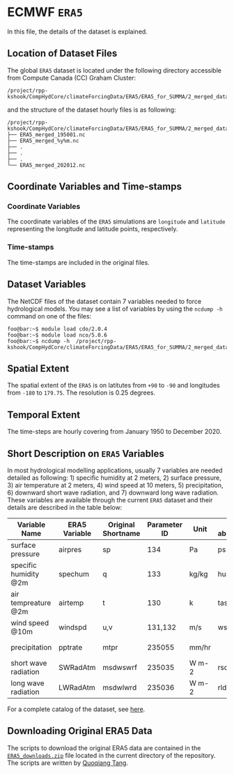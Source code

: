 # ECMWF `ERA5`
In this file, the details of the dataset is explained.

## Location of Dataset Files
The global `ERA5` dataset is located under the following directory accessible from Compute Canada (CC) Graham Cluster:
```
/project/rpp-kshook/CompHydCore/climateForcingData/ERA5/ERA5_for_SUMMA/2_merged_data
```
and the structure of the dataset hourly files is as following:
```console
/project/rpp-kshook/CompHydCore/climateForcingData/ERA5/ERA5_for_SUMMA/2_merged_data
├── ERA5_merged_195001.nc
├── ERA5_merged_%y%m.nc
├── .
├── .
├── .
└── ERA5_merged_202012.nc
```

## Coordinate Variables and Time-stamps

### Coordinate Variables
The coordinate variables of the `ERA5` simulations are `longitude` and `latitude` representing the longitude and latitude points, respectively.
### Time-stamps
The time-stamps are included in the original files.

## Dataset Variables
The NetCDF files of the dataset contain 7 variables needed to force hydrological models. You may see a list of variables by using the `ncdump -h`  command on one of the files:
```console
foo@bar:~$ module load cdo/2.0.4
foo@bar:~$ module load nco/5.0.6
foo@bar:~$ ncdump -h  /project/rpp-kshook/CompHydCore/climateForcingData/ERA5/ERA5_for_SUMMA/2_merged_data/ERA5_merged_195001.nc
```

## Spatial Extent
The spatial extent of the `ERA5` is on latitutes from `+90` to `-90` and longitudes from `-180` to `179.75`. The resolution is 0.25 degrees. 

## Temporal Extent
The time-steps are hourly covering from January 1950 to December 2020.

## Short Description on `ERA5` Variables
In most hydrological modelling applications, usually 7 variables are needed detailed as following:  1) specific humidity at 2 meters, 2) surface pressure, 3) air temperature at 2 meters, 4) wind speed at 10 meters, 5) precipitation, 6) downward short wave radiation, and 7) downward long wave radiation. These variables are available through the current `ERA5` dataset and their details are described in the table below:

|Variable Name        |ERA5 Variable      |Original Shortname|Parameter ID|Unit |IPCC abbreviation|Comments            |
|---------------------|-------------------|------------------|------------|-----|-----------------|--------------------|
|surface pressure     |airpres            |sp                |134         |Pa   |ps               |                    |
|specific humidity @2m|spechum            |q                 |133         |kg/kg|huss             |                    |
|air tempreature @2m  |airtemp            |t                 |130         |k    |tas              |                    |
|wind speed @10m      |windspd            |u,v               |131,132     |m/s  |wspd             |WIND=SQRT(u<sup>2</sup>+v<sup>2</sup>)|
|precipitation        |pptrate            |mtpr              |235055      |mm/hr|                 |mean total precipitation rate|
|short wave radiation |SWRadAtm           |msdwswrf          |235035      |W m-2|rsds             |                    |
|long wave radiation  |LWRadAtm           |msdwlwrd          |235036      |W m-2|rlds             |                    |

For a complete catalog of the dataset, see [here](https://confluence.ecmwf.int/display/CKB/ERA5%3A+data+documentation).

## Downloading Original ERA5 Data
The scripts to download the original ERA5 data are contained in the [`ERA5_downloads.zip`](./ERA5_downloads.zip) file located in the current directory of the repository. The scripts are written by [Quoqiang Tang](quoqiang.tang@usask.ca).
